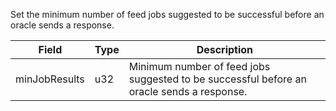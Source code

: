 Set the minimum number of feed jobs suggested to be successful before an oracle sends a response.

| Field         | Type | Description                                                                               |
| ------------- | ---- | ----------------------------------------------------------------------------------------- |
| minJobResults | u32  | Minimum number of feed jobs suggested to be successful before an oracle sends a response. |
